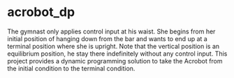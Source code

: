 # acrobot_dp


The gymnast only applies control input at his waist. She begins from her initial position of hanging down from the bar and wants to end up at a terminal position where she is upright. Note that the vertical position is an equilibrium position, he stay there indefinitely without any control input. This project provides a dynamic programming solution to take the Acrobot from the initial condition to the terminal condition.
